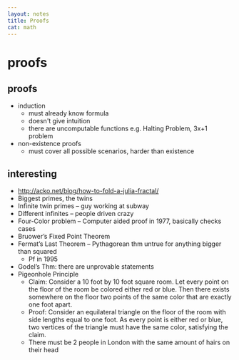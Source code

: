 ```yaml
---
layout: notes
title: Proofs
cat: math
---
```


#  proofs

## proofs
- induction
	- must already know formula
	- doesn't give intuition
	- there are uncomputable functions e.g. Halting Problem, 3x+1 problem
- non-existence proofs
	- must cover all possible scenarios, harder than existence



## interesting

- http://acko.net/blog/how-to-fold-a-julia-fractal/ 
- Biggest primes, the twins
- Infinite twin primes – guy working at subway
- Different infinites – people driven crazy
- Four-Color problem – Computer aided proof in 1977, basically checks cases
- Bruower’s Fixed Point Theorem
- Fermat’s Last Theorem – Pythagorean thm untrue for anything bigger than squared
	- Pf in 1995
- Godel’s Thm: there are unprovable statements
- Pigeonhole Principle
	- Claim: Consider a 10 foot by 10 foot square room. Let every point on the floor of the room be colored either red or blue. Then there exists somewhere on the floor two points of the same color that are exactly one foot apart.
	- Proof: Consider an equilateral triangle on the floor of the room with side lengths equal to one foot. As every point is either red or blue, two vertices of the triangle must have the same color, satisfying the claim.
	- There must be 2 people in London with the same amount of hairs on their head